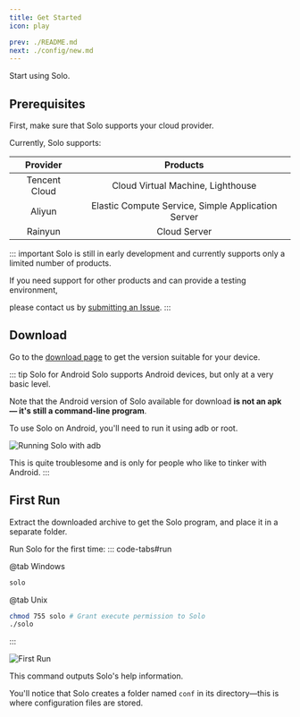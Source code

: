 ```yaml
---
title: Get Started
icon: play

prev: ./README.md
next: ./config/new.md
---
```


Start using Solo.

## Prerequisites
First, make sure that Solo supports your cloud provider.

Currently, Solo supports:

|   Provider    |                      Products                      |
| :-----------: | :------------------------------------------------: |
| Tencent Cloud |         Cloud Virtual Machine, Lighthouse          |
|    Aliyun     | Elastic Compute Service, Simple Application Server |
|    Rainyun    |                    Cloud Server                    |

::: important
Solo is still in early development and currently supports only a limited number of products.

If you need support for other products and can provide a testing environment,

please contact us by [submitting an Issue](https://github.com/cnlancehu/solo/issues).
:::

## Download
Go to the [download page](../download/README.md) to get the version suitable for your device.

::: tip Solo for Android
Solo supports Android devices, but only at a very basic level.

Note that the Android version of Solo available for download **is not an apk — it's still a command-line program**.

To use Solo on Android, you'll need to run it using adb or root.

![Running Solo with adb](/assets/guide/adb.webp)

This is quite troublesome and is only for people who like to tinker with Android.
:::

## First Run
Extract the downloaded archive to get the Solo program, and place it in a separate folder.

Run Solo for the first time:
::: code-tabs#run

@tab Windows

```bash :no-line-numbers
solo
```

@tab Unix

```bash :no-line-numbers
chmod 755 solo # Grant execute permission to Solo
./solo
```
:::

![First Run](/assets/guide/first-run.webp)

This command outputs Solo's help information.

You'll notice that Solo creates a folder named `conf` in its directory—this is where configuration files are stored.
